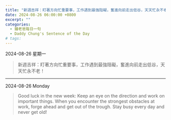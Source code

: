 ```yaml
---
title: "新週吉祥：盯著方向忙重要事，工作遇到最強阻礙，奮進向前走出低谷，天天忙永不老！ <br> Good luck in the new week: Keep an eye on the direction and work on important things. When you encounter the strongest obstacles at work, forge ahead and get out of the trough. Stay busy every day and never get old!"
date: 2024-08-26 06:00:00 +0800
excerpt: ""
categories:
  - 鍾老爸每日一句
  - Daddy Chung's Sentence of the Day
# tags:
---
```


2024-08-26 星期一

> 新週吉祥：盯著方向忙重要事，工作遇到最強阻礙，奮進向前走出低谷，天天忙永不老！

---

2024-08-26 Monday

> Good luck in the new week: Keep an eye on the direction and work on important things. When you encounter the strongest obstacles at work, forge ahead and get out of the trough. Stay busy every day and never get old!
